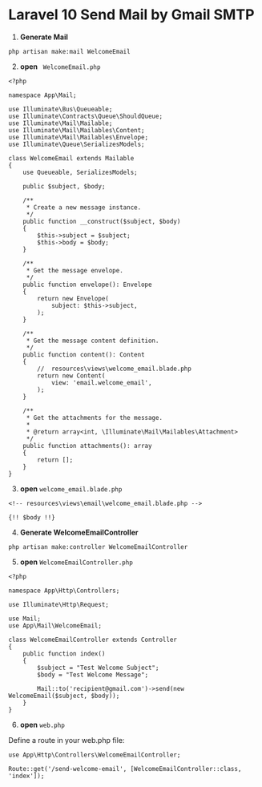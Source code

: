 # Laravel 10 Send Mail by Gmail SMTP
 
1. **Generate Mail**

```
php artisan make:mail WelcomeEmail
```

2. **open** ` WelcomeEmail.php`

```
<?php

namespace App\Mail;

use Illuminate\Bus\Queueable;
use Illuminate\Contracts\Queue\ShouldQueue;
use Illuminate\Mail\Mailable;
use Illuminate\Mail\Mailables\Content;
use Illuminate\Mail\Mailables\Envelope;
use Illuminate\Queue\SerializesModels;

class WelcomeEmail extends Mailable
{
    use Queueable, SerializesModels;

    public $subject, $body;

    /**
     * Create a new message instance.
     */
    public function __construct($subject, $body)
    {
        $this->subject = $subject;
        $this->body = $body;
    }

    /**
     * Get the message envelope.
     */
    public function envelope(): Envelope
    {
        return new Envelope(
            subject: $this->subject,
        );
    }

    /**
     * Get the message content definition.
     */
    public function content(): Content
    {
        //  resources\views\welcome_email.blade.php
        return new Content(
            view: 'email.welcome_email',
        );
    }

    /**
     * Get the attachments for the message.
     *
     * @return array<int, \Illuminate\Mail\Mailables\Attachment>
     */
    public function attachments(): array
    {
        return [];
    }
}
```
3. **open** `welcome_email.blade.php`

```
<!-- resources\views\email\welcome_email.blade.php -->

{!! $body !!}
```

4. **Generate WelcomeEmailController**
```
php artisan make:controller WelcomeEmailController
```

5. **open** `WelcomeEmailController.php`

```
<?php

namespace App\Http\Controllers;

use Illuminate\Http\Request;

use Mail;
use App\Mail\WelcomeEmail;

class WelcomeEmailController extends Controller
{
    public function index() 
    {
        $subject = "Test Welcome Subject";
        $body = "Test Welcome Message";

        Mail::to('recipient@gmail.com')->send(new WelcomeEmail($subject, $body));
    }
}

```

6. **open** `web.php`

Define a route in your web.php file:
```
use App\Http\Controllers\WelcomeEmailController;

Route::get('/send-welcome-email', [WelcomeEmailController::class, 'index']);
```